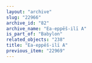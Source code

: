 ```yaml
---
layout: "archive"
slug: "22966"
archive_id: "82"
archive_name: "Ea-eppēš-ilī A"
is_part_of: "Babylon"
related_objects: "238"
title: "Ea-eppēš-ilī A"
previous_item: "22969"
---
```

